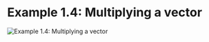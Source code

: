# Example 1.4: Multiplying a vector

![Example 1.4: Multiplying a vector](https://raw.githubusercontent.com/mark-gerarts/nature-of-code/master/screenshots/Example%201.4%3A%20Multiplying%20a%20vector.gif)